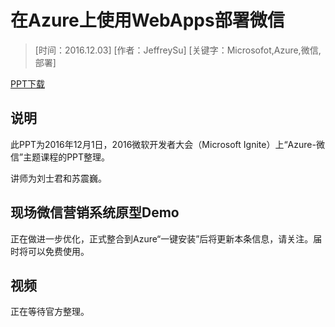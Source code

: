 # 在Azure上使用WebApps部署微信

> [时间：2016.12.03] [作者：JeffreySu] [关键字：Microsofot,Azure,微信,部署]

[PPT下载](files/2016_Ignite_Wechat/2016_Ignite_Wechat.pdf)

## 说明
此PPT为2016年12月1日，2016微软开发者大会（Microsoft Ignite）上“Azure-微信”主题课程的PPT整理。

讲师为刘士君和苏震巍。

## 现场微信营销系统原型Demo
正在做进一步优化，正式整合到Azure“一键安装”后将更新本条信息，请关注。届时将可以免费使用。

## 视频
正在等待官方整理。
